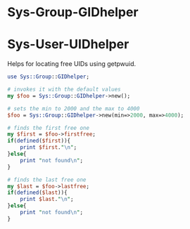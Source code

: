 # Sys-Group-GIDhelper

# Sys-User-UIDhelper

Helps for locating free UIDs using getpwuid.

```perl
use Sys::Group::GIDhelper;

# invokes it with the default values
my $foo = Sys::Group::GIDhelper->new();

# sets the min to 2000 and the max to 4000
$foo = Sys::Group::GIDhelper->new(min=>2000, max=>4000);

# finds the first free one
my $first = $foo->firstfree;
if(defined($first)){
    print $first."\n";
}else{
    print "not found\n";
}

# finds the last free one
my $last = $foo->lastfree;
if(defined($last)){
    print $last."\n";
}else{
    print "not found\n";
}
```
